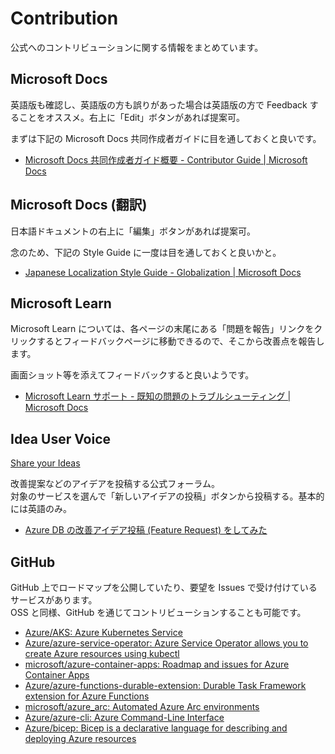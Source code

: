 # Contribution

公式へのコントリビューションに関する情報をまとめています。

## Microsoft Docs

英語版も確認し、英語版の方も誤りがあった場合は英語版の方で Feedback することをオススメ。右上に「Edit」ボタンがあれば提案可。

まずは下記の Microsoft Docs 共同作成者ガイドに目を通しておくと良いです。

* [Microsoft Docs 共同作成者ガイド概要 \- Contributor Guide \| Microsoft Docs](https://docs.microsoft.com/ja-jp/contribute/)

## Microsoft Docs (翻訳)

日本語ドキュメントの右上に「編集」ボタンがあれば提案可。

念のため、下記の Style Guide に一度は目を通しておくと良いかと。

* [Japanese Localization Style Guide \- Globalization \| Microsoft Docs](https://docs.microsoft.com/en-us/globalization/localization/ministyleguides/mini-style-guide-japanese)

## Microsoft Learn

Microsoft Learn については、各ページの末尾にある「問題を報告」リンクをクリックするとフィードバックページに移動できるので、そこから改善点を報告します。

画面ショット等を添えてフィードバックすると良いようです。

* [Microsoft Learn サポート \- 既知の問題のトラブルシューティング \| Microsoft Docs](https://docs.microsoft.com/ja-jp/learn/support/troubleshooting#report-feedback)

## Idea User Voice

[Share your Ideas](https://feedback.azure.com/d365community/)

改善提案などのアイデアを投稿する公式フォーラム。  
対象のサービスを選んで「新しいアイデアの投稿」ボタンから投稿する。基本的には英語のみ。

* [Azure DB の改善アイデア投稿 \(Feature Request\) をしてみた](https://zenn.dev/08thse/articles/58-azdb-idea-request)

## GitHub

GitHub 上でロードマップを公開していたり、要望を Issues で受け付けているサービスがあります。  
OSS と同様、GitHub を通じてコントリビューションすることも可能です。

* [Azure/AKS: Azure Kubernetes Service](https://github.com/Azure/AKS)
* [Azure/azure\-service\-operator: Azure Service Operator allows you to create Azure resources using kubectl](https://github.com/Azure/azure-service-operator)
* [microsoft/azure\-container\-apps: Roadmap and issues for Azure Container Apps](https://github.com/microsoft/azure-container-apps)
* [Azure/azure\-functions\-durable\-extension: Durable Task Framework extension for Azure Functions](https://github.com/Azure/azure-functions-durable-extension)
* [microsoft/azure\_arc: Automated Azure Arc environments](https://github.com/microsoft/azure_arc)
* [Azure/azure\-cli: Azure Command\-Line Interface](https://github.com/Azure/azure-cli)
* [Azure/bicep: Bicep is a declarative language for describing and deploying Azure resources](https://github.com/Azure/bicep)